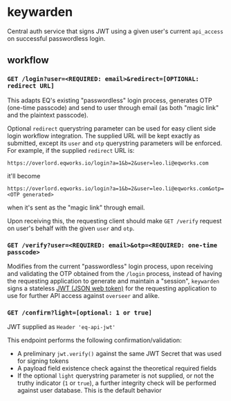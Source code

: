 # keywarden

Central auth service that signs JWT using a given user's current `api_access` on successful passwordless login.

## workflow

### `GET /login?user=<REQUIRED: email>&redirect=[OPTIONAL: redirect URL]`

This adapts EQ's existing "passwordless" login process, generates OTP (one-time passcode) and send to user through email (as both "magic link" and the plaintext passcode).

Optional `redirect` querystring parameter can be used for easy client side login workflow integration. The supplied URL will be kept exactly as submitted, except its `user` and `otp` querystring parameters will be enforced. For example, if the supplied `redirect` URL is:

```https://overlord.eqworks.io/login?a=1&b=2&user=leo.li@eqworks.com```

it'll become

```https://overlord.eqworks.io/login?a=1&b=2&user=leo.li@eqworks.com&otp=<OTP generated>```

when it's sent as the "magic link" through email.

Upon receiving this, the requesting client should make `GET /verify` request on user's behalf with the given `user` and `otp`.

### `GET /verify?user=<REQUIRED: email>&otp=<REQUIRED: one-time passcode>`

Modifies from the current "passwordless" login process, upon receiving and validating the OTP obtained from the `/login` process, instead of having the requesting application to generate and maintain a "session", `keywarden` signs a stateless [JWT (JSON web token)](https://jwt.io) for the requesting application to use for further API access against `overseer` and alike.

### `GET /confirm?light=[optional: 1 or true]`

JWT supplied as `Header 'eq-api-jwt'`

This endpoint performs the following confirmation/validation:

- A preliminary `jwt.verify()` against the same JWT Secret that was used for signing tokens
- A payload field existence check against the theoretical required fields
- If the optional `light` querystring parameter is not supplied, or not the truthy indicator (`1` or `true`), a further integrity check will be performed against user database. This is the default behavior
